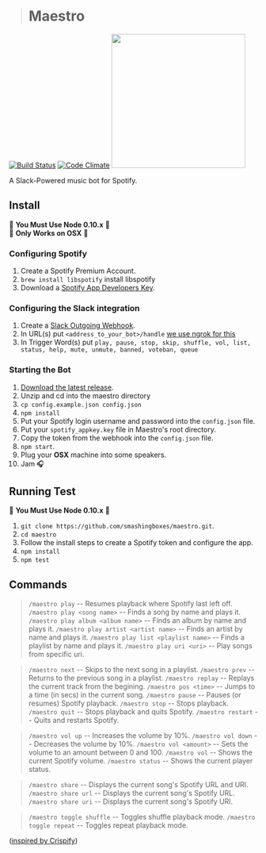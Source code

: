 ># Maestro

[![Build Status](https://travis-ci.org/smashingboxes/maestro.svg?branch=master)](https://travis-ci.org/smashingboxes/maestro)
[![Code Climate](https://codeclimate.com/github/smashingboxes/maestro/badges/gpa.svg)](https://codeclimate.com/github/smashingboxes/maestro)
<img src='/roboto.png' width=270/>

A Slack-Powered music bot for Spotify.

## Install

:see_no_evil: **You Must Use Node 0.10.x** :see_no_evil:  
:see_no_evil: **Only Works on OSX** :see_no_evil:

### Configuring Spotify
1. Create a Spotify Premium Account.
1. `brew install libspotify` install libspotify
1. Download a [Spotify App Developers Key](https://devaccount.spotify.com/my-account/keys/).

### Configuring the Slack integration
1. Create a [Slack Outgoing Webhook](https://api.slack.com/outgoing-webhooks).
1. In URL(s) put `<address_to_your_bot>/handle` [we use ngrok for this](https://ngrok.com/)
1. In Trigger Word(s) put `play, pause, stop, skip, shuffle, vol, list, status, help, mute, unmute, banned, voteban, queue`

### Starting the Bot
1. [Download the latest release](https://github.com/smashingboxes/maestro/releases/latest).
1. Unzip and cd into the maestro directory
1. `cp config.example.json config.json`
1. `npm install`
1. Put your Spotify login username and password into the `config.json` file.
1. Put your `spotify_appkey.key` file in Maestro's root directory.
1. Copy the token from the webhook into the `config.json` file.
1. `npm start`.
1. Plug your **OSX** machine into some speakers.
1. Jam :headphones:

## Running Test

:see_no_evil: **You Must Use Node 0.10.x** :see_no_evil:

1. `git clone https://github.com/smashingboxes/maestro.git`.
1. `cd maestro`
1. Follow the install steps to create a Spotify token and configure the app.
1. `npm install`
1. `npm test`

## Commands

>  `/maestro play` -- Resumes playback where Spotify last left off.
>  `/maestro play <song name>` -- Finds a song by name and plays it.
>  `/maestro play album <album name>` -- Finds an album by name and plays it.
>  `/maestro play artist <artist name>` -- Finds an artist by name and plays it.
>  `/maestro play list <playlist name>` -- Finds a playlist by name and plays it.
>  `/maestro play uri <uri>` -- Play songs from specific uri.

>  `/maestro next` -- Skips to the next song in a playlist.
>  `/maestro prev` -- Returns to the previous song in a playlist.
>  `/maestro replay` -- Replays the current track from the begining.
>  `/maestro pos <time>` -- Jumps to a time (in secs) in the current song.
>  `/maestro pause` -- Pauses (or resumes) Spotify playback.
>  `/maestro stop` -- Stops playback.
>  `/maestro quit` -- Stops playback and quits Spotify.
>  `/maestro restart` -- Quits and restarts Spotify.

>  `/maestro vol up` -- Increases the volume by 10%.
>  `/maestro vol down` -- Decreases the volume by 10%.
>  `/maestro vol <amount>` -- Sets the volume to an amount between 0 and 100.
>  `/maestro vol` -- Shows the current Spotify volume.
>  `/maestro status` -- Shows the current player status.

>  `/maestro share` -- Displays the current song's Spotify URL and URI.
>  `/maestro share url` -- Displays the current song's Spotify URL.
>  `/maestro share uri` -- Displays the current song's Spotify URI.

>  `/maestro toggle shuffle` -- Toggles shuffle playback mode.
>  `/maestro toggle repeat` -- Toggles repeat playback mode.

([inspired by Crispify](https://github.com/crispymtn/crispyfi))
